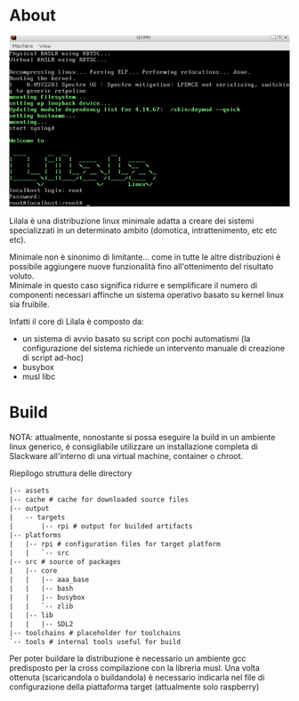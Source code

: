 # About
![Lilala Screenshot](assets/screenshot.jpg)

Lilala è una distribuzione linux minimale adatta a creare dei sistemi specializzati in un determinato ambito (domotica, intrattenimento, etc etc etc).

Minimale non è sinonimo di limitante... come in tutte le altre distribuzioni è possibile aggiungere nuove funzionalità fino all'ottenimento del risultato voluto.</br>
Minimale in questo caso significa ridurre e semplificare il numero di componenti necessari affinche un sistema operativo basato su kernel linux sia fruibile.

Infatti il core di Lilala è composto da:

* un sistema di avvio basato su script con pochi automatismi (la configurazione del sistema richiede un intervento manuale di creazione di script ad-hoc)
* busybox
* musl libc

# Build
NOTA: attualmente, nonostante si possa eseguire la build in un ambiente linux generico, è consigliabile utilizzare un installazione completa di Slackware all'interno di una virtual machine, container o chroot.

Riepilogo struttura delle directory
```
|-- assets
|-- cache # cache for downloaded source files
|-- output 
|   -- targets       
|       |-- rpi # output for builded artifacts
|-- platforms
|   |-- rpi # configuration files for target platform
|   |   `-- src
|-- src # source of packages
|   |-- core
|   |   |-- aaa_base
|   |   |-- bash
|   |   |-- busybox
|   |   `-- zlib
|   |-- lib
|   |   |-- SDL2
|-- toolchains # placeholder for toolchains
`-- tools # internal tools useful for build
```

Per poter buildare la distribuzione è necessario un ambiente gcc predisposto per la cross compilazione con la libreria musl. 
Una volta ottenuta (scaricandola o buildandola) è necessario indicarla nel file di configurazione della piattaforma target (attualmente solo raspberry)

